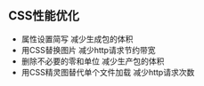 ## CSS性能优化

- 属性设置简写  减少生成包的体积
- 用CSS替换图片 减少http请求节约带宽
- 删除不必要的零和单位 减少生产包的体积
- 用CSS精灵图替代单个文件加载 减少http请求次数